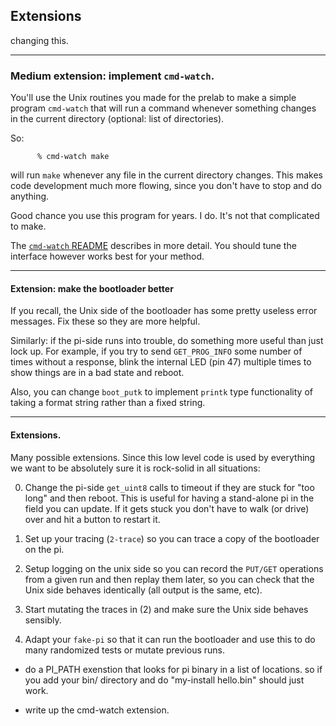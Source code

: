 ## Extensions

changing this.

--------------------------------------------------------------------
### Medium extension: implement `cmd-watch`.

You'll use the Unix routines you made for the prelab to make a simple
program `cmd-watch` that will run a command whenever something changes
in the current directory (optional: list of directories).

So:

          % cmd-watch make

will run `make` whenever any file in the current directory changes.
This makes code development much more flowing, since you don't
have to stop and do anything.

Good chance you use this program for years.  I do.  It's not that
complicated to make.

The [`cmd-watch` README](extension-cmd-watch/README.md) describes
in more detail.  You should tune the interface however works best
for your method.


--------------------------------------------------------------------
#### Extension: make the bootloader better

If you recall, the Unix side of the bootloader has some pretty useless
error messages.  Fix these so they are more helpful.

Similarly: if the pi-side runs into trouble, do something more useful
than just lock up.  For example, if you try to send `GET_PROG_INFO`
some number of times without a response, blink the internal LED (pin 47)
multiple times to show things are in a bad state and reboot.

Also, you can change `boot_putk` to implement `printk` type functionality
of taking a format string rather than a fixed string.

--------------------------------------------------------------------
#### Extensions.

Many possible extensions.  Since this low level code is used by everything we 
want to be absolutely sure it is rock-solid in all situations:

  0. Change the pi-side `get_uint8` calls to timeout if they are stuck for "too long"
     and then reboot.  This is useful for having a stand-alone pi in the field you
     can update.  If it gets stuck you don't have to walk (or drive) over and
     hit a button to restart it.

  1. Set up your tracing (`2-trace`) so you can trace a copy of the bootloader on the pi.
  2. Setup logging on the unix side so you can record the `PUT/GET` operations from
     a given run and then replay them later, so you can check that the
     Unix side behaves identically (all output is the same, etc).
  3. Start mutating the traces in (2) and make sure the Unix side behaves sensibly.
  4. Adapt your `fake-pi` so that it can run the bootloader and use this to do
     many randomized tests or mutate previous runs.

- do a PI_PATH exenstion that looks for pi binary in a list of locations.
  so if you add your bin/ directory and do 
     "my-install hello.bin" should just work.

- write up the cmd-watch extension.
